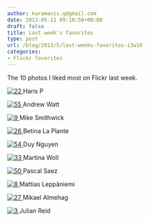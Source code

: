 ```yaml
---
author: karamanis.g@gmail.com
date: 2013-05-11 09:10:58+00:00
draft: false
title: Last week's favorites
type: post
url: /blog/2013/5/last-weeks-favorites-13w19
categories:
- Flickr favorites
---
```


The 10 photos I liked most on Flickr last week.

[![22](http://farm9.staticflickr.com/8560/8711987938_cd1304905e_b.jpg)
](http://www.flickr.com/photos/49280796@N04/8711987938)
Haris P





[![55](http://farm8.staticflickr.com/7163/6525210229_b6c528bba2_b.jpg)
](http://www.flickr.com/photos/39419100@N00/6525210229)
Andrew Watt





[![9](http://farm9.staticflickr.com/8542/8707083610_1aee54b0aa_b.jpg)
](http://www.flickr.com/photos/94084884@N00/8707083610)
Mike Smithwick





[![26](http://farm9.staticflickr.com/8272/8713552733_62ec27ea96_b.jpg)
](http://www.flickr.com/photos/7470307@N06/8713552733)
Betina La Plante





[![54](http://farm9.staticflickr.com/8136/8713619275_2e4a781825_b.jpg)
](http://www.flickr.com/photos/80822376@N06/8713619275)
Duy Nguyen





[![33](http://farm8.staticflickr.com/7309/8715897857_56a921c35c.jpg)
](http://www.flickr.com/photos/22245087@N03/8715897857)
Martina Woll





[![50](http://farm9.staticflickr.com/8421/7700145736_8dcc70fe21_b.jpg)
](http://www.flickr.com/photos/81320505@N04/7700145736)
Pascal Saez





[![8](http://farm9.staticflickr.com/8140/8705939641_e39cc89704_b.jpg)
](http://www.flickr.com/photos/8258095@N07/8705939641)
Mattias Leppäniemi





[![27](http://farm8.staticflickr.com/7282/8713816959_a45220bdfd_b.jpg)
](http://www.flickr.com/photos/22683941@N08/8713816959)
Mikael Almehag





[![3](http://farm8.staticflickr.com/7380/8718767700_3ddc7fe185_b.jpg)
](http://www.flickr.com/photos/69707953@N07/8718767700)
Julian Reid
